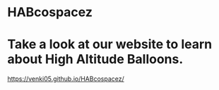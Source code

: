 # HABcospacez
# Take a look at our website to learn about High Altitude Balloons.

https://venki05.github.io/HABcospacez/
